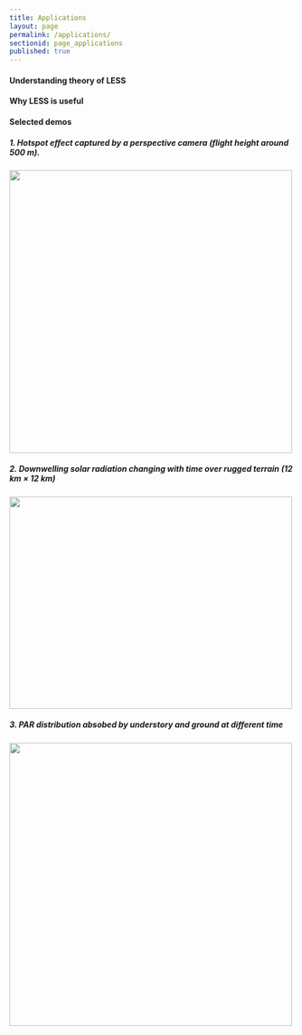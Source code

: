 ```yaml
---
title: Applications
layout: page
permalink: /applications/
sectionid: page_applications
published: true
---
```

#### Understanding theory of LESS

#### Why LESS is useful

#### Selected demos
##### 1. Hotspot effect captured by a perspective camera (flight height around 500 m).
<img src="/img/content/hotspot.gif" width="500" height="500" />

##### 2. Downwelling solar radiation changing with time over rugged terrain (12 km × 12 km)
<img src="/img/content/downwelling_radiation.gif" width="500" height="375" />

##### 3. PAR distribution absobed by understory and ground at different time

<img src="https://user-images.githubusercontent.com/1770654/202586563-8a33a024-3147-43a8-8c1b-1e2ef34a6866.gif" width="500"/>
